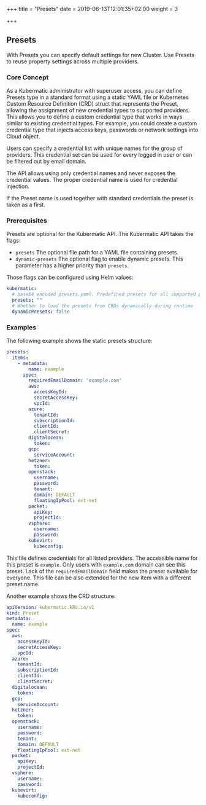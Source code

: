 +++
title = "Presets"
date = 2019-06-13T12:01:35+02:00
weight = 3

+++

## Presets

With Presets you can specify default settings for new Cluster. Use Presets to reuse property settings across multiple providers.

### Core Concept

As a Kubermatic administrator with superuser access, you can define Presets type in a standard format using a static YAML
file or Kubernetes Custom Resource Definition (CRD) struct that represents the Preset, allowing the assignment of new
credential types to supported providers. This allows you to define a custom credential type that works in ways similar
to existing credential types. For example, you could create a custom credential type that injects access keys, passwords
or network settings into Cloud object.

Users can specify a credential list with unique names for the group of providers. This credential set can be used for every
logged in user or can be filtered out by email domain.
 
The API allows using only credential names and never exposes the credential values.
The proper credential name is used for credential injection.

If the Preset name is used together with standard credentials the preset is taken as a first.

### Prerequisites

Presets are optional for the Kubermatic API. The Kubermatic API takes the flags:

- `presets` The optional file path for a YAML file containing presets.
- `dynamic-presets` The optional flag to enable dynamic presets. This parameter has a higher priority than `presets`.
 
Those flags can be configured using Helm values:
```yaml
kubermatic:
  # base64 encoded presets.yaml. Predefined presets for all supported providers.
  presets: ""
  # Whether to load the presets from CRDs dynamically during runtime
  dynamicPresets: false
```
 

### Examples

The following example shows the static presets structure:

```yaml
presets:
  items:
    - metadata:
        name: example
      spec:
        requiredEmailDomain: "example.com"
        aws:
          accessKeyId: 
          secretAccessKey: 
          vpcId: 
        azure:
          tenantId: 
          subscriptionId: 
          clientId: 
          clientSecret:
        digitalocean:
          token: 
        gcp:
          serviceAccount:
        hetzner:
          token: 
        openstack:
          username: 
          password: 
          tenant: 
          domain: DEFAULT
          floatingIpPool: ext-net
        packet:
          apiKey: 
          projectId: 
        vsphere:
          username: 
          password: 
        kubevirt:
          kubeconfig:
```
This file defines credentials for all listed providers. The accessible name for this preset is `example`. Only users with
`example.com` domain can see this preset. Lack of the `requiredEmailDomain` field makes the preset available for everyone.
This file can be also extended for the new item with a different preset name.
 
Another example shows the CRD structure:

```yaml
apiVersion: kubermatic.k8s.io/v1
kind: Preset
metadata:
  name: example
spec:
  aws:
    accessKeyId: 
    secretAccessKey: 
    vpcId: 
  azure:
    tenantId: 
    subscriptionId: 
    clientId: 
    clientSecret: 
  digitalocean:
    token: 
  gcp:
    serviceAccount: 
  hetzner:
    token: 
  openstack:
    username: 
    password: 
    tenant: 
    domain: DEFAULT
    floatingIpPool: ext-net
  packet:
    apiKey: 
    projectId: 
  vsphere:
    username: 
    password:
  kubevirt:
    kubeconfig:
```
